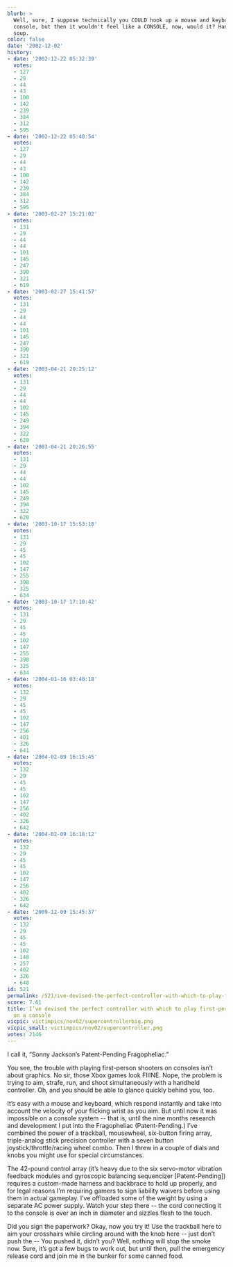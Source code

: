```yaml
---
blurb: >
  Well, sure, I suppose technically you COULD hook up a mouse and keyboard to the
  console, but then it wouldn't feel like a CONSOLE, now, would it? Hand me the condensed
  soup.
color: false
date: '2002-12-02'
history:
- date: '2002-12-22 05:32:39'
  votes:
  - 127
  - 29
  - 44
  - 43
  - 100
  - 142
  - 239
  - 384
  - 312
  - 595
- date: '2002-12-22 05:40:54'
  votes:
  - 127
  - 29
  - 44
  - 43
  - 100
  - 142
  - 239
  - 384
  - 312
  - 595
- date: '2003-02-27 15:21:02'
  votes:
  - 131
  - 29
  - 44
  - 44
  - 101
  - 145
  - 247
  - 390
  - 321
  - 619
- date: '2003-02-27 15:41:57'
  votes:
  - 131
  - 29
  - 44
  - 44
  - 101
  - 145
  - 247
  - 390
  - 321
  - 619
- date: '2003-04-21 20:25:12'
  votes:
  - 131
  - 29
  - 44
  - 44
  - 102
  - 145
  - 249
  - 394
  - 322
  - 620
- date: '2003-04-21 20:26:55'
  votes:
  - 131
  - 29
  - 44
  - 44
  - 102
  - 145
  - 249
  - 394
  - 322
  - 620
- date: '2003-10-17 15:53:18'
  votes:
  - 131
  - 29
  - 45
  - 45
  - 102
  - 147
  - 255
  - 398
  - 325
  - 634
- date: '2003-10-17 17:10:42'
  votes:
  - 131
  - 29
  - 45
  - 45
  - 102
  - 147
  - 255
  - 398
  - 325
  - 634
- date: '2004-01-16 03:40:18'
  votes:
  - 132
  - 29
  - 45
  - 45
  - 102
  - 147
  - 256
  - 401
  - 326
  - 641
- date: '2004-02-09 16:15:45'
  votes:
  - 132
  - 29
  - 45
  - 45
  - 102
  - 147
  - 256
  - 402
  - 326
  - 642
- date: '2004-02-09 16:18:12'
  votes:
  - 132
  - 29
  - 45
  - 45
  - 102
  - 147
  - 256
  - 402
  - 326
  - 642
- date: '2009-12-09 15:45:37'
  votes:
  - 132
  - 29
  - 45
  - 45
  - 102
  - 148
  - 257
  - 402
  - 326
  - 648
id: 521
permalink: /521/ive-devised-the-perfect-controller-with-which-to-play-firstperson-shooters-on-a-console/
score: 7.61
title: I’ve devised the perfect controller with which to play first-person shooters
  on a console
vicpic: victimpics/nov02/supercontrollerbig.png
vicpic_small: victimpics/nov02/supercontroller.png
votes: 2146
---
```


I call it, “Sonny Jackson’s Patent-Pending Fragopheliac.”

You see, the trouble with playing first-person shooters on consoles
isn’t about graphics. No sir, those Xbox games look FIIINE. Nope, the
problem is trying to aim, strafe, run, and shoot simultaneously with a
handheld controller. Oh, and you should be able to glance quickly behind
you, too.

It’s easy with a mouse and keyboard, which respond instantly and take
into account the velocity of your flicking wrist as you aim. But until
now it was impossible on a console system -- that is, until the nine
months research and development I put into the Fragopheliac
(Patent-Pending.) I’ve combined the power of a trackball, mousewheel,
six-button firing array, triple-analog stick precision controller with a
seven button joystick/throttle/racing wheel combo. Then I threw in a
couple of dials and knobs you might use for special circumstances.

The 42-pound control array (it’s heavy due to the six servo-motor
vibration feedback modules and gyroscopic balancing sequencizer
\[Patent-Pending\]) requires a custom-made harness and backbrace to hold
up properly, and for legal reasons I’m requiring gamers to sign
liability waivers before using them in actual gameplay. I’ve offloaded
some of the weight by using a separate AC power supply. Watch your step
there -- the cord connecting it to the console is over an inch in
diameter and sizzles flesh to the touch.

Did you sign the paperwork? Okay, now you try it! Use the trackball here
to aim your crosshairs while circling around with the knob here -- just
don’t push the -- You pushed it, didn’t you? Well, nothing will stop the
smoke now. Sure, it’s got a few bugs to work out, but until then, pull
the emergency release cord and join me in the bunker for some canned
food.